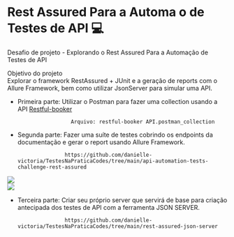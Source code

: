 # Rest Assured Para a Automa o de Testes de API 💻 
Desafio de projeto - Explorando o Rest Assured Para a Automação de Testes de API   

Objetivo do projeto   
Explorar o framework RestAssured + JUnit e a geração de reports com o Allure Framework, bem como utilizar JsonServer para simular uma API.    

- Primeira parte: Utilizar o Postman para fazer uma collection usando a API [Restful-booker](https://restful-booker.herokuapp.com/apidoc/index.html)    

                       Arquivo: restful-booker API.postman_collection
                       
 - Segunda parte: Fazer uma suíte de testes cobrindo os endpoints da documentação e gerar o report usando Allure Framework.
    
                      https://github.com/danielle-victoria/TestesNaPraticaCodes/tree/main/api-automation-tests-challenge-rest-assured
                      
![](https://github.com/danielle-victoria/Rest-Assured-Para-a-Automa-o-de-Testes-de-API/blob/main/Allure%20report%20(1).png)  
![](https://github.com/danielle-victoria/Rest-Assured-Para-a-Automa-o-de-Testes-de-API/blob/main/Allure%20report%20(2).png)
                      
                      
 - Terceira parte: Criar seu próprio server que servirá de base para criação antecipada dos testes de API com a ferramenta JSON SERVER.
 
                      https://github.com/danielle-victoria/TestesNaPraticaCodes/tree/main/rest-assured-json-server



